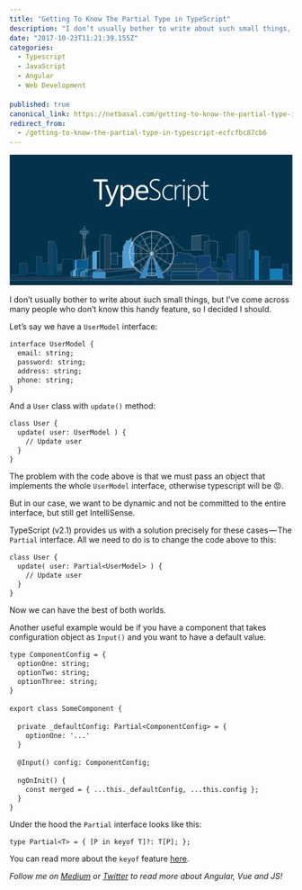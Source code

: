 ```yaml
---
title: "Getting To Know The Partial Type in TypeScript"
description: "I don’t usually bother to write about such small things, but I’ve come across many people who don’t know this handy feature, so I decided I should. The problem with the code above is that we must…"
date: "2017-10-23T11:21:39.155Z"
categories: 
  - Typescript
  - JavaScript
  - Angular
  - Web Development

published: true
canonical_link: https://netbasal.com/getting-to-know-the-partial-type-in-typescript-ecfcfbc87cb6
redirect_from:
  - /getting-to-know-the-partial-type-in-typescript-ecfcfbc87cb6
---
```


![](./asset-1.png)

I don’t usually bother to write about such small things, but I’ve come across many people who don’t know this handy feature, so I decided I should.

Let’s say we have a `UserModel` interface:

```
interface UserModel {
  email: string;
  password: string;
  address: string;
  phone: string;
}
```

And a `User` class with `update()` method:

```
class User {
  update( user: UserModel ) {
    // Update user
  }
}
```

The problem with the code above is that we must pass an object that implements the whole `UserModel` interface, otherwise typescript will be 😡.

But in our case, we want to be dynamic and not be committed to the entire interface, but still get IntelliSense.

TypeScript (v2.1) provides us with a solution precisely for these cases — The `Partial` interface. All we need to do is to change the code above to this:

```
class User {
  update( user: Partial<UserModel> ) {
    // Update user
  }
}
```

Now we can have the best of both worlds.

Another useful example would be if you have a component that takes configuration object as `Input()` and you want to have a default value.

```
type ComponentConfig = {
  optionOne: string;
  optionTwo: string;
  optionThree: string;
}

export class SomeComponent {

  private _defaultConfig: Partial<ComponentConfig> = {
    optionOne: '...'
  }

  @Input() config: ComponentConfig;
  
  ngOnInit() {
    const merged = { ...this._defaultConfig, ...this.config };
  }
}
```

Under the hood the `Partial` interface looks like this:

```
type Partial<T> = { [P in keyof T]?: T[P]; };
```

You can read more about the `keyof` feature [here](https://blog.mariusschulz.com/2017/01/06/typescript-2-1-keyof-and-lookup-types).

_Follow me on_ [_Medium_](https://medium.com/@NetanelBasal/) _or_ [_Twitter_](https://twitter.com/NetanelBasal) _to read more about Angular, Vue and JS!_
